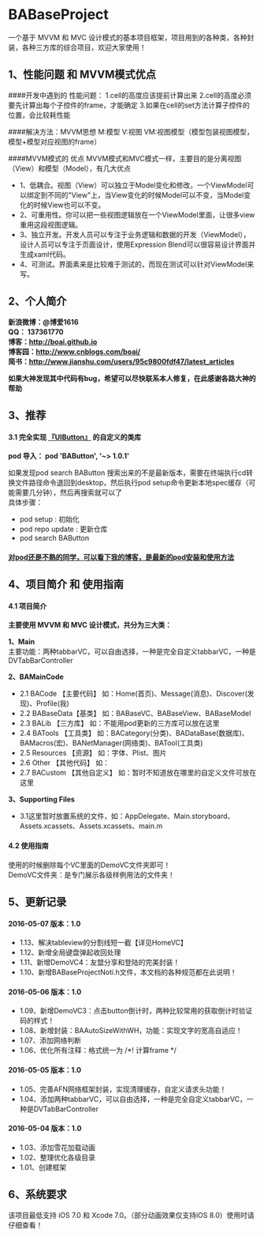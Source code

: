 # BABaseProject
一个基于 MVVM 和 MVC 设计模式的基本项目框架，项目用到的各种类，各种封装，各种三方库的综合项目，欢迎大家使用！

## 1、性能问题 和 MVVM模式优点
####开发中遇到的 性能问题：
1.cell的高度应该提前计算出来
2.cell的高度必须要先计算出每个子控件的frame，才能确定
3.如果在cell的set方法计算子控件的位置，会比较耗性能

####解决方法：MVVM思想
M:模型
V:视图
VM:视图模型（模型包装视图模型，模型+模型对应视图的frame）

####MVVM模式的 优点
MVVM模式和MVC模式一样，主要目的是分离视图（View）和模型（Model），有几大优点
- 1、低耦合。视图（View）可以独立于Model变化和修改，一个ViewModel可以绑定到不同的"View"上，当View变化的时候Model可以不变，当Model变化的时候View也可以不变。
- 2、可重用性。你可以把一些视图逻辑放在一个ViewModel里面，让很多view重用这段视图逻辑。
- 3、独立开发。开发人员可以专注于业务逻辑和数据的开发（ViewModel），设计人员可以专注于页面设计，使用Expression Blend可以很容易设计界面并生成xaml代码。
- 4、可测试。界面素来是比较难于测试的，而现在测试可以针对ViewModel来写。


## 2、个人简介
**新浪微博：@博爱1616** <br>
**QQ：     137361770** <br>
**博客：http://boai.github.io** <br>
**博客园：http://www.cnblogs.com/boai/** <br>
**简书：http://www.jianshu.com/users/95c9800fdf47/latest_articles** <br>

**如果大神发现其中代码有bug，希望可以尽快联系本人修复，在此感谢各路大神的帮助** <br>

## 3、推荐
#### 3.1 完全实现 [『UIButton』](https://github.com/boai/BAButton) 的自定义的类库 <br>
**pod 导入：   pod 'BAButton', '~> 1.0.1'** <br>

如果发现pod search BAButton 搜索出来的不是最新版本，需要在终端执行cd转换文件路径命令退回到desktop，然后执行pod setup命令更新本地spec缓存（可能需要几分钟），然后再搜索就可以了 <br>
具体步骤：
- pod setup : 初始化
- pod repo update : 更新仓库
- pod search BAButton

#### [对pod还是不熟的同学，可以看下我的博客，是最新的pod安装和使用方法](http://www.cnblogs.com/boai/p/4977976.html)


## 4、项目简介 和 使用指南
#### 4.1 项目简介 <br>
**主要使用 MVVM 和 MVC 设计模式，共分为三大类：** <br>

**1、Main** <br>
主要功能：两种tabbarVC，可以自由选择，一种是完全自定义tabbarVC，一种是DVTabBarController <br>

**2、BAMainCode** <br>
- 2.1 BACode    【主要代码】   如：Home(首页)、Message(消息)、Discover(发现)、Profile(我) <br>
- 2.2 BABaseData【基类】      如：BABaseVC、BABaseView、BABaseModel <br>
- 2.3 BALib     【三方库】    如：不能用pod更新的三方库可以放在这里 <br>
- 2.4 BATools   【工具类】    如：BACategory(分类)、BADataBase(数据库)、BAMacros(宏)、BANetManager(网络类)、BATool(工具类) <br>
- 2.5 Resources 【资源】      如：字体、Plist、图片 <br>
- 2.6 Other     【其他代码】   如： <br>
- 2.7 BACustom  【其他自定义】 如：暂时不知道放在哪里的自定义文件可放在这里 <br>

**3、Supporting Files** <br>
- 3.1这里暂时放置系统的文件，如：AppDelegate、Main.storyboard、Assets.xcassets、Assets.xcassets、main.m <br>

#### 4.2 使用指南 <br>
使用的时候删除每个VC里面的DemoVC文件夹即可！<br>
DemoVC文件夹：是专门展示各级样例用法的文件夹！

## 5、更新记录

#### 2016-05-07  版本：1.0
- 1.13、解决tableview的分割线短一截【详见HomeVC】
- 1.12、新增全局键盘弹起收回处理
- 1.11、新增DemoVC4：友盟分享和登陆的完美封装！
- 1.10、新增BABaseProjectNoti.h文件，本文档的各种规范都在此说明！

#### 2016-05-06  版本：1.0
- 1.09、新增DemoVC3：点击button倒计时，两种比较常用的获取倒计时验证码的样式！
- 1.08、新增封装：BAAutoSizeWithWH，功能：实现文字的宽高自适应！
- 1.07、添加网络判断
- 1.06、优化所有注释：格式统一为 /*! 计算frame */

#### 2016-05-05  版本：1.0
- 1.05、完善AFN网络框架封装，实现清理缓存，自定义请求头功能！
- 1.04、添加两种tabbarVC，可以自由选择，一种是完全自定义tabbarVC，一种是DVTabBarController <br>

#### 2016-05-04  版本：1.0
- 1.03、添加雪花加载动画 
- 1.02、整理优化各级目录 
- 1.01、创建框架 

## 6、系统要求
该项目最低支持 iOS 7.0 和 Xcode 7.0。（部分动画效果仅支持iOS 8.0）使用时请仔细查看！





